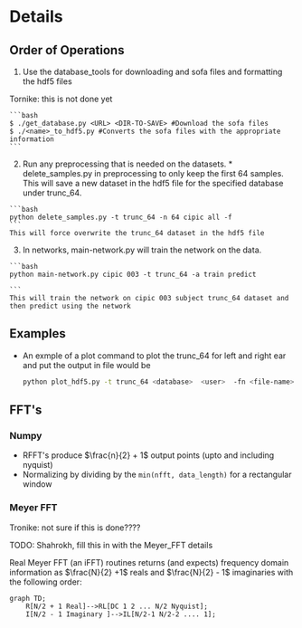 # Details

## Order of Operations

  1. Use the database_tools for downloading and sofa files and formatting the hdf5 files
  
Tornike: this is not done yet

    ```bash
    $ ./get_database.py <URL> <DIR-TO-SAVE> #Download the sofa files
    $ ./<name>_to_hdf5.py #Converts the sofa files with the appropriate information
    ```

  2. Run any preprocessing that is needed on the datasets.
    * delete_samples.py in preprocessing to only keep the first 64 samples. This will save a new dataset in the hdf5 file for the specified database under trunc_64.

    ```bash
	python delete_samples.py -t trunc_64 -n 64 cipic all -f 
    ```
    This will force overwrite the trunc_64 dataset in the hdf5 file

  3. In networks, main-network.py will train the network on the data.

    ```bash
    python main-network.py cipic 003 -t trunc_64 -a train predict 

    ```
    This will train the network on cipic 003 subject trunc_64 dataset and then predict using the network

## Examples

  * An exmple of a plot command to plot the trunc_64 for left and right ear and put the output in file <file-name> would be

    ```bash
    python plot_hdf5.py -t trunc_64 <database>  <user>  -fn <file-name> -e l r -n 64
    ```

## FFT's 

### Numpy 

  * RFFT's produce $`\frac{n}{2} + 1`$ output points (upto and including nyquist)
  * Normalizing by dividing by the `min(nfft, data_length)` for a rectangular window

### Meyer FFT 


Tronike: not sure if this is done???? 

TODO: Shahrokh, fill this in with the Meyer_FFT details


Real Meyer FFT (an iFFT) routines returns (and expects) frequency domain information as
$`\frac{N}{2} +1`$ reals and $`\frac{N}{2} - 1`$ imaginaries with the following order:

```mermaid
graph TD;
    R[N/2 + 1 Real]-->RL[DC 1 2 ... N/2 Nyquist];
    I[N/2 - 1 Imaginary ]-->IL[N/2-1 N/2-2 .... 1];
```
